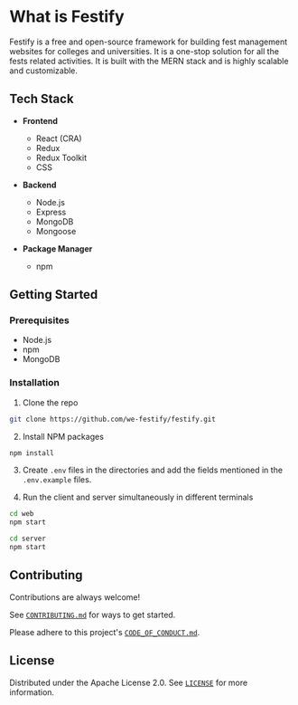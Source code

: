 # What is Festify

Festify is a free and open-source framework for building fest management websites for colleges and universities. It is a one-stop solution for all the fests related activities. It is built with the MERN stack and is highly scalable and customizable.

## Tech Stack

- **Frontend**

  - React (CRA)
  - Redux
  - Redux Toolkit
  - CSS

- **Backend**

  - Node.js
  - Express
  - MongoDB
  - Mongoose

- **Package Manager**
  - npm

## Getting Started

### Prerequisites

- Node.js
- npm
- MongoDB

### Installation

1. Clone the repo

```bash
git clone https://github.com/we-festify/festify.git
```

2. Install NPM packages

```bash
npm install
```

3. Create `.env` files in the directories and add the fields mentioned in the `.env.example` files.

4. Run the client and server simultaneously in different terminals

```bash
cd web
npm start
```

```bash
cd server
npm start
```

## Contributing

Contributions are always welcome!

See [`CONTRIBUTING.md`](CONTRIBUTING.md) for ways to get started.

Please adhere to this project's [`CODE_OF_CONDUCT.md`](CODE_OF_CONDUCT.md).

## License

Distributed under the Apache License 2.0. See [`LICENSE`](LICENSE) for more information.
